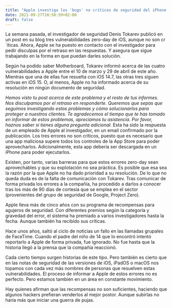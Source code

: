 ```yaml
---
title: "Apple investiga los 'bugs' no críticos de seguridad del iPhone recién publicados la semana pasada"
date: 2021-09-27T10:58:59+02:00
draft: false
---
```


La semana pasada, el investigador de seguridad Denis Tokarev publicó en un post en su blog tres vulnerabilidades zero-day de iOS, aunque no son cr´íticas. Ahora, Apple se ha puesto en contacto con el investigador para pedir disculpas por el retraso en las respuestas. Y asegura que sigue trabajando en la forma en que puedan darles solución.

Según ha podido saber Motherboard, Tokarev informó acerca de las cuatro vulnerabilidades a Apple entre el 10 de marzo y 29 de abril de este año. Mientras que una de ellas fue resuelta con iOS 14.7, las otras tres siguen activas en iOS 15. O, al menos, Apple no ha informado acerca de su resolución en ningún documento de seguridad.

*Hemos visto tu post acerca de este problema y el resto de tus informes. Nos disculpamos por el retraso en responderte. Queremos que sepas que seguimos investigando estos problemas y cómo solucionarlos para proteger a nuestros clientes. Te agradecemos el tiempo que te has tomado en informar de estos problemas, apreciamos tu asistencia. Por favor, haznos saber si tienes alguna pregunta adicional.*
Esta ha sido la respuesta de un empleado de Apple al investigador, en un email confirmado por la publicación. Los tres errores no son críticos, puesto que es necesario que una app maliciosa supere todos los controles de la App Store para poder aprovecharlos. Adicionalmente, esta app debería ser descargada en un iPhone para poder ejecutarlos.

Existen, por tanto, varias barreras para que estos errores zero-day sean aprovechables y que su explotación no sea práctica. Es posible que esa sea la razón por la que Apple no ha dado prioridad a su resolución. De lo que no queda duda es de la falta de comunicación con Tokarev. Tras comunicar de forma privada los errores a la compañía, ha procedido a darlos a conocer tras los más de 90 días de cortesía que se emplea en el sector (provenientes del grupo de seguridad de Google, Project Zero).

Apple lleva más de cinco años con su programa de recompensas para agujeros de seguridad. Con diferentes premios según la categoría y gravedad del error, el sistema ha premiado a varios investigadores hasta la fecha. Aunque también ha recibido sus críticas.

Hace unos años, saltó al ciclo de noticias un fallo en las llamadas grupales de FaceTime. Cuando el padre del niño de 14 que lo encontró intentó reportarlo a Apple de forma privada, fue ignorado. No fue hasta que la historia llegó a la prensa que la compañía reaccionó.

Cada cierto tiempo surgen historias de este tipo. Pero también es cierto que en las notas de seguridad de las versiones de iOS, iPadOS o macOS nos topamos con cada vez más nombres de personas que resuelven estas vulnerabilidades. El proceso de informar a Apple de estos errores no es perfecto. Pero estamos también en un área en constante movimiento.

Hay quienes afirman que las recompensas no son suficientes, haciendo que algunos hackers prefieran venderlos al mejor postor. Aunque subirlas no haría más que iniciar una guerra de pujas.


